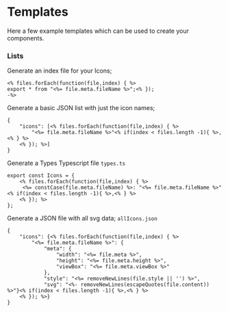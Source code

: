 # Templates


Here a few example templates which can be used to create your components.



### Lists

Generate an index file for your Icons;

```ejs
<% files.forEach(function(file,index) { %>
export * from "<%= file.meta.fileName %>";<% }); 
-%>
```

Generate a basic JSON list with just the icon names;


```ejs
{
    "icons": [<% files.forEach(function(file,index) { %>
        "<%= file.meta.fileName %>"<% if(index < files.length -1){ %>,<% } %>
    <% }); %>]
}
```


Generate a Types Typescript file `types.ts`

```ejs
export const Icons = {
    <% files.forEach(function(file,index) { %>
     <%= constCase(file.meta.fileName) %>: "<%= file.meta.fileName %>"<% if(index < files.length -1){ %>,<% } %>
    <% }); %>
};
```


Generate a JSON file with all svg data; `allIcons.json`
```ejs
{
    "icons": {<% files.forEach(function(file,index) { %>
        "<%= file.meta.fileName %>": {
            "meta": {
                "width": "<%= file.meta %>",
                "height": "<%= file.meta.height %>",
                "viewBox": "<%= file.meta.viewBox %>"
            },
            "style": "<%= removeNewLines(file.style || '') %>",
            "svg": "<%- removeNewLines(escapeQuotes(file.content)) %>"}<% if(index < files.length -1){ %>,<% } %>
    <% }); %>}
}
```
